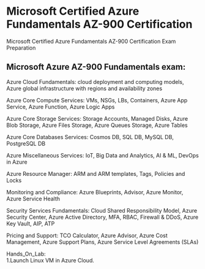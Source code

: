 # Microsoft Certified Azure Fundamentals AZ-900 Certification
 Microsoft Certified Azure Fundamentals AZ-900 Certification Exam Preparation

 ## Microsoft Azure AZ-900 Fundamentals exam:

Azure Cloud Fundamentals: cloud deployment and computing models, Azure global infrastructure with regions and availability zones<br/>

Azure Core Compute Services: VMs, NSGs, LBs, Containers, Azure App Service, Azure Function, Azure Logic Apps<br/>

Azure Core Storage Services: Storage Accounts, Managed Disks, Azure Blob Storage, Azure Files Storage, Azure Queues Storage, Azure Tables<br/>

Azure Core Databases Services: Cosmos DB, SQL DB, MySQL DB, PostgreSQL DB<br/>

Azure Miscellaneous Services: IoT, Big Data and Analytics, AI & ML, DevOps in Azure<br/>

Azure Resource Manager: ARM and ARM templates, Tags, Policies and Locks<br/>

Monitoring and Compliance: Azure Blueprints, Advisor, Azure Monitor, Azure Service Health<br/>

Security Services Fundamentals: Cloud Shared Responsibility Model, Azure Security Center, Azure Active Directory, MFA, RBAC, Firewall & DDoS, Azure Key Vault, AIP, ATP<br/>

Pricing and Support: TCO Calculator, Azure Advisor, Azure Cost Management, Azure Support Plans, Azure Service Level Agreements (SLAs)<br/>


Hands_On_Lab:<br/>
1.Launch Linux VM in Azure Cloud.<br/>